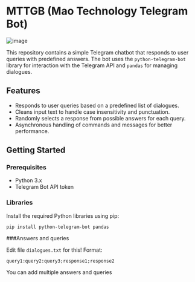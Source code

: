 # MTTGB (Mao Technology Telegram Bot)

![image](https://github.com/maoarbuz/MTTGB/assets/137228787/86bbde7e-98cc-4e8f-b628-8554b09291df)


This repository contains a simple Telegram chatbot that responds to user queries with predefined answers. The bot uses the `python-telegram-bot` library for interaction with the Telegram API and `pandas` for managing dialogues.

## Features

- Responds to user queries based on a predefined list of dialogues.
- Cleans input text to handle case insensitivity and punctuation.
- Randomly selects a response from possible answers for each query.
- Asynchronous handling of commands and messages for better performance.

## Getting Started

### Prerequisites

- Python 3.x
- Telegram Bot API token

### Libraries

Install the required Python libraries using pip:

```pip install python-telegram-bot pandas```

###Answers and queries

Edit file ```dialogues.txt``` for this!
Format: 

```query1:query2:query3;response1;response2```

You can add multiple answers and queries
